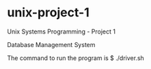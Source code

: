 # unix-project-1
Unix Systems Programming - Project 1

Database Management System

The command to run the program is
$ ./driver.sh
